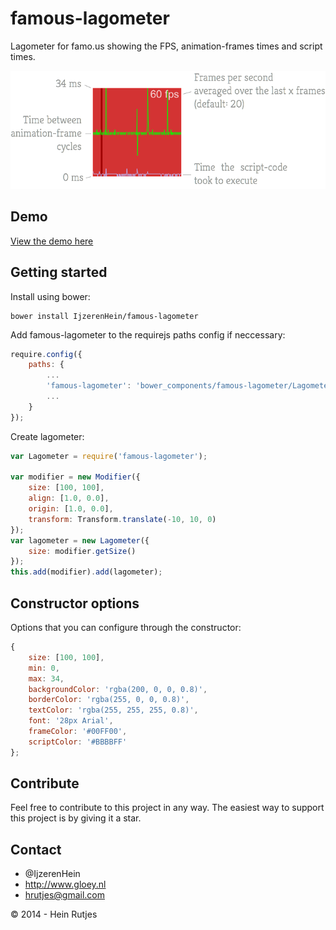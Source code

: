 famous-lagometer
==========

Lagometer for famo.us showing the FPS, animation-frames times and script times.

![lagometer](lagometer.png)

## Demo

[View the demo here](https://rawgit.com/IjzerenHein/famous-lagometer/master/examples/demo/index.html)


## Getting started

Install using bower:
	
	bower install IjzerenHein/famous-lagometer
	
Add famous-lagometer to the requirejs paths config if neccessary:

```javascript
require.config({
    paths: {
        ...
        'famous-lagometer': 'bower_components/famous-lagometer/Lagometer',
        ...
    }
});
```

Create lagometer:

```javascript
var Lagometer = require('famous-lagometer');

var modifier = new Modifier({
    size: [100, 100],
    align: [1.0, 0.0],
    origin: [1.0, 0.0],
    transform: Transform.translate(-10, 10, 0)
});
var lagometer = new Lagometer({
    size: modifier.getSize()
});
this.add(modifier).add(lagometer);
```

## Constructor options

Options that you can configure through the constructor:

```javascript
{
    size: [100, 100],
    min: 0,
    max: 34,
    backgroundColor: 'rgba(200, 0, 0, 0.8)',
    borderColor: 'rgba(255, 0, 0, 0.8)',
    textColor: 'rgba(255, 255, 255, 0.8)',
    font: '28px Arial',
    frameColor: '#00FF00',
    scriptColor: '#BBBBFF'
};
```

## Contribute

Feel free to contribute to this project in any way. The easiest way to support this project is by giving it a star.

## Contact
- 	@IjzerenHein
- 	http://www.gloey.nl
- 	hrutjes@gmail.com

© 2014 - Hein Rutjes